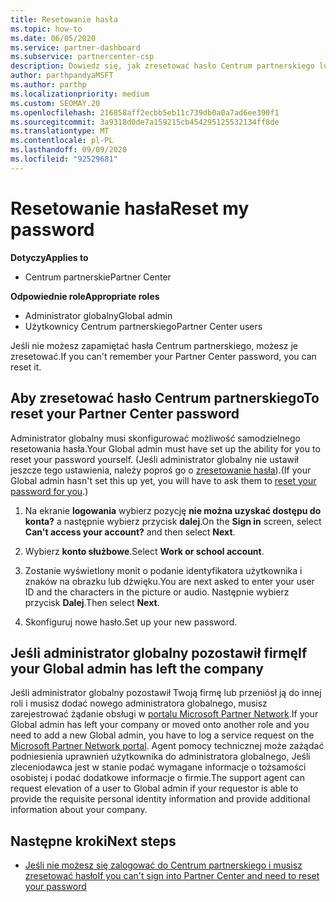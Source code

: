 ```yaml
---
title: Resetowanie hasła
ms.topic: how-to
ms.date: 06/05/2020
ms.service: partner-dashboard
ms.subservice: partnercenter-csp
description: Dowiedz się, jak zresetować hasło Centrum partnerskiego lub uzyskać pomoc od administratora globalnego firmy. Dowiedz się również, jak dodać nowego administratora globalnego Centrum partnerskiego.
author: parthpandyaMSFT
ms.author: parthp
ms.localizationpriority: medium
ms.custom: SEOMAY.20
ms.openlocfilehash: 216858aff2ecbb5eb11c739db0a0a7ad6ee390f1
ms.sourcegitcommit: 3a9318d0de7a159215cb454295125532134ff8de
ms.translationtype: MT
ms.contentlocale: pl-PL
ms.lasthandoff: 09/09/2020
ms.locfileid: "92529681"
---
```

# <a name="reset-my-password"></a><span data-ttu-id="6b29c-103">Resetowanie hasła</span><span class="sxs-lookup"><span data-stu-id="6b29c-103">Reset my password</span></span>

<span data-ttu-id="6b29c-104">**Dotyczy**</span><span class="sxs-lookup"><span data-stu-id="6b29c-104">**Applies to**</span></span>

- <span data-ttu-id="6b29c-105">Centrum partnerskie</span><span class="sxs-lookup"><span data-stu-id="6b29c-105">Partner Center</span></span>
 
<span data-ttu-id="6b29c-106">**Odpowiednie role**</span><span class="sxs-lookup"><span data-stu-id="6b29c-106">**Appropriate roles**</span></span>

- <span data-ttu-id="6b29c-107">Administrator globalny</span><span class="sxs-lookup"><span data-stu-id="6b29c-107">Global admin</span></span>
- <span data-ttu-id="6b29c-108">Użytkownicy Centrum partnerskiego</span><span class="sxs-lookup"><span data-stu-id="6b29c-108">Partner Center users</span></span>


<span data-ttu-id="6b29c-109">Jeśli nie możesz zapamiętać hasła Centrum partnerskiego, możesz je zresetować.</span><span class="sxs-lookup"><span data-stu-id="6b29c-109">If you can't remember your Partner Center password, you can reset it.</span></span>

## <a name="to-reset-your-partner-center-password"></a><span data-ttu-id="6b29c-110">Aby zresetować hasło Centrum partnerskiego</span><span class="sxs-lookup"><span data-stu-id="6b29c-110">To reset your Partner Center password</span></span>

<span data-ttu-id="6b29c-111">Administrator globalny musi skonfigurować możliwość samodzielnego resetowania hasła.</span><span class="sxs-lookup"><span data-stu-id="6b29c-111">Your Global admin must have set up the ability for you to reset your password yourself.</span></span> <span data-ttu-id="6b29c-112">(Jeśli administrator globalny nie ustawił jeszcze tego ustawienia, należy poproś go o [zresetowanie hasła](reset-a-user-password.md)).</span><span class="sxs-lookup"><span data-stu-id="6b29c-112">(If your Global admin hasn't set this up yet, you will have to ask them to [reset your password for you](reset-a-user-password.md).)</span></span>

1. <span data-ttu-id="6b29c-113">Na ekranie **logowania** wybierz pozycję **nie można uzyskać dostępu do konta?** a następnie wybierz przycisk **dalej**.</span><span class="sxs-lookup"><span data-stu-id="6b29c-113">On the **Sign in** screen, select **Can't access your account?** and then select **Next**.</span></span>

2. <span data-ttu-id="6b29c-114">Wybierz **konto służbowe**.</span><span class="sxs-lookup"><span data-stu-id="6b29c-114">Select **Work or school account**.</span></span>

3. <span data-ttu-id="6b29c-115">Zostanie wyświetlony monit o podanie identyfikatora użytkownika i znaków na obrazku lub dźwięku.</span><span class="sxs-lookup"><span data-stu-id="6b29c-115">You are next asked to enter your user ID and the characters in the picture or audio.</span></span> <span data-ttu-id="6b29c-116">Następnie wybierz przycisk **Dalej**.</span><span class="sxs-lookup"><span data-stu-id="6b29c-116">Then select **Next**.</span></span>

4. <span data-ttu-id="6b29c-117">Skonfiguruj nowe hasło.</span><span class="sxs-lookup"><span data-stu-id="6b29c-117">Set up your new password.</span></span>

## <a name="if-your-global-admin-has-left-the-company"></a><span data-ttu-id="6b29c-118">Jeśli administrator globalny pozostawił firmę</span><span class="sxs-lookup"><span data-stu-id="6b29c-118">If your Global admin has left the company</span></span>

<span data-ttu-id="6b29c-119">Jeśli administrator globalny pozostawił Twoją firmę lub przeniósł ją do innej roli i musisz dodać nowego administratora globalnego, musisz zarejestrować żądanie obsługi w [portalu Microsoft Partner Network](https://partner.microsoft.com/commercial#/).</span><span class="sxs-lookup"><span data-stu-id="6b29c-119">If your Global admin has left your company or moved onto another role and you need to add a new Global admin, you have to log a service request on the [Microsoft Partner Network portal](https://partner.microsoft.com/commercial#/).</span></span> <span data-ttu-id="6b29c-120">Agent pomocy technicznej może zażądać podniesienia uprawnień użytkownika do administratora globalnego, Jeśli zleceniodawca jest w stanie podać wymagane informacje o tożsamości osobistej i podać dodatkowe informacje o firmie.</span><span class="sxs-lookup"><span data-stu-id="6b29c-120">The support agent can request elevation of a user to Global admin if your requestor is able to provide the requisite personal identity information and provide additional information about your company.</span></span> 

## <a name="next-steps"></a><span data-ttu-id="6b29c-121">Następne kroki</span><span class="sxs-lookup"><span data-stu-id="6b29c-121">Next steps</span></span>

- [<span data-ttu-id="6b29c-122">Jeśli nie możesz się zalogować do Centrum partnerskiego i musisz zresetować hasło</span><span class="sxs-lookup"><span data-stu-id="6b29c-122">If you can't sign into Partner Center and need to reset your password</span></span>](unable-to-sign-in.md)
